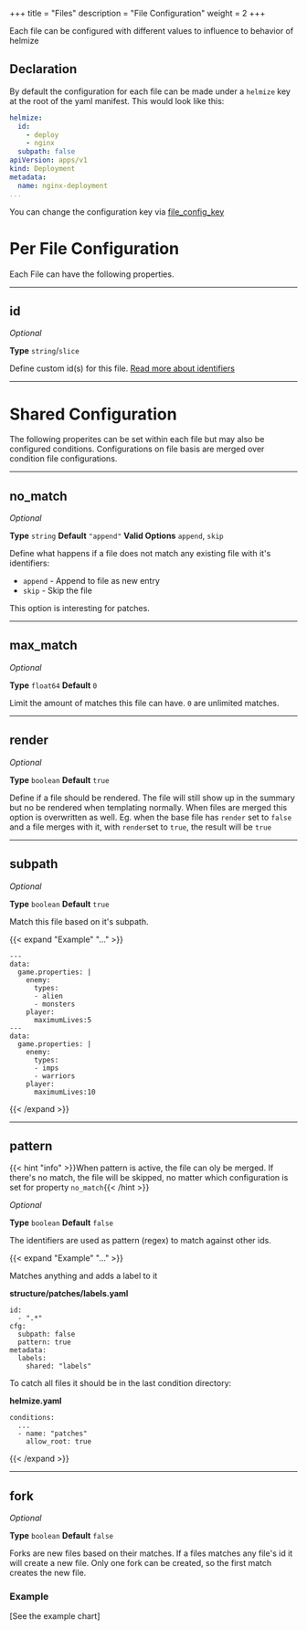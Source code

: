 +++
title = "Files"
description = "File Configuration"
weight = 2
+++

Each file can be configured with different values to influence to behavior of helmize

## Declaration

By default the configuration for each file can be made under a `helmize` key at the root of the yaml manifest. This would look like this:

```yaml
helmize: 
  id:
    - deploy
    - nginx
  subpath: false
apiVersion: apps/v1
kind: Deployment
metadata:
  name: nginx-deployment
...
```

You can change the configuration key via [file_config_key](../../configuration/general#file_config_key)

# Per File Configuration

Each File can have the following properties.

---
## id

_Optional_

**Type** `string`/`slice`

Define custom id(s) for this file. [Read more about identifiers](identifiers/)  

---

# Shared Configuration

The following properites can be set within each file but may also be configured conditions. Configurations on file basis are merged over condition file configurations.

---
## no_match

_Optional_

**Type** `string` **Default** `"append"` **Valid Options** `append`, `skip`

Define what happens if a file does not match any existing file with it's identifiers:

  * `append` - Append to file as new entry
  * `skip` - Skip the file

This option is interesting for patches.  

---
## max_match

_Optional_

**Type** `float64` **Default** `0`

Limit the amount of matches this file can have. `0` are unlimited matches.


---
## render

_Optional_

**Type** `boolean` **Default** `true`

Define if a file should be rendered. The file will still show up in the summary but no be rendered when templating normally. When files are merged this option is overwritten as well. Eg. when the base file has `render` set to `false` and a file merges with it, with `render`set to `true`, the result will be `true`

---
## subpath

_Optional_

**Type** `boolean` **Default** `true`

Match this file based on it's subpath. 

{{< expand "Example" "..." >}}
```
---
data:
  game.properties: |
    enemy:
      types:
      - alien
      - monsters
    player:
      maximumLives:5
---
data:
  game.properties: |
    enemy:
      types:
      - imps
      - warriors
    player:
      maximumLives:10
```
{{< /expand >}}

---
## pattern

{{< hint "info" >}}When pattern is active, the file can oly be merged. If there's no match, the file will be skipped, no matter which configuration is set for property `no_match`{{< /hint >}}

_Optional_

**Type** `boolean` **Default** `false`

The identifiers are used as pattern (regex) to match against other ids.

{{< expand "Example" "..." >}}

Matches anything and adds a label to it 

**structure/patches/labels.yaml**

```
id:
  - ".*"
cfg:
  subpath: false
  pattern: true
metadata:
  labels:
    shared: "labels"
```

To catch all files it should be in the last condition directory:

**helmize.yaml**

```
conditions:
  ...
  - name: "patches"
    allow_root: true
```
{{< /expand >}}

---

## fork 

_Optional_

**Type** `boolean` **Default** `false`

Forks are new files based on their matches. If a files matches any file's id it will create a new file. Only one fork can be created, so the first match creates the new file.

### Example 

[See the example chart]


